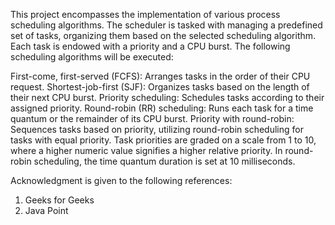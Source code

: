 This project encompasses the implementation of various process scheduling algorithms. The scheduler is tasked with managing a predefined set of tasks, organizing them based on the selected scheduling algorithm. Each task is endowed with a priority and a CPU burst. The following scheduling algorithms will be executed:

First-come, first-served (FCFS): Arranges tasks in the order of their CPU request.
Shortest-job-first (SJF): Organizes tasks based on the length of their next CPU burst.
Priority scheduling: Schedules tasks according to their assigned priority.
Round-robin (RR) scheduling: Runs each task for a time quantum or the remainder of its CPU burst.
Priority with round-robin: Sequences tasks based on priority, utilizing round-robin scheduling for tasks with equal priority.
Task priorities are graded on a scale from 1 to 10, where a higher numeric value signifies a higher relative priority. In round-robin scheduling, the time quantum duration is set at 10 milliseconds.

Acknowledgment is given to the following references:

1) Geeks for Geeks
2) Java Point
